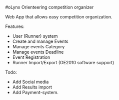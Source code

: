 #oLynx Orienteering competition organizer

Web App that allows easy competition organization.

Features:
* User (Runner) system
* Create and manage Events
* Manage events Category
* Manage events Deadline
* Event Registration
* Runner Import/Export (OE2010 software support)

Todo:
* Add Social media
* Add Results import
* Add Payment-system.
